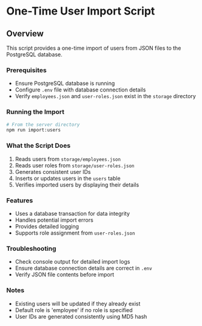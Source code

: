 # One-Time User Import Script

## Overview
This script provides a one-time import of users from JSON files to the PostgreSQL database.

### Prerequisites
- Ensure PostgreSQL database is running
- Configure `.env` file with database connection details
- Verify `employees.json` and `user-roles.json` exist in the `storage` directory

### Running the Import
```bash
# From the server directory
npm run import:users
```

### What the Script Does
1. Reads users from `storage/employees.json`
2. Reads user roles from `storage/user-roles.json`
3. Generates consistent user IDs
4. Inserts or updates users in the `users` table
5. Verifies imported users by displaying their details

### Features
- Uses a database transaction for data integrity
- Handles potential import errors
- Provides detailed logging
- Supports role assignment from `user-roles.json`

### Troubleshooting
- Check console output for detailed import logs
- Ensure database connection details are correct in `.env`
- Verify JSON file contents before import

### Notes
- Existing users will be updated if they already exist
- Default role is 'employee' if no role is specified
- User IDs are generated consistently using MD5 hash 